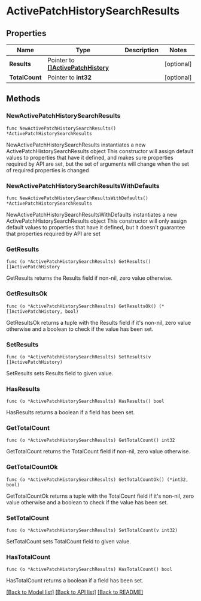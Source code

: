 # ActivePatchHistorySearchResults

## Properties

Name | Type | Description | Notes
------------ | ------------- | ------------- | -------------
**Results** | Pointer to [**[]ActivePatchHistory**](ActivePatchHistory.md) |  | [optional] 
**TotalCount** | Pointer to **int32** |  | [optional] 

## Methods

### NewActivePatchHistorySearchResults

`func NewActivePatchHistorySearchResults() *ActivePatchHistorySearchResults`

NewActivePatchHistorySearchResults instantiates a new ActivePatchHistorySearchResults object
This constructor will assign default values to properties that have it defined,
and makes sure properties required by API are set, but the set of arguments
will change when the set of required properties is changed

### NewActivePatchHistorySearchResultsWithDefaults

`func NewActivePatchHistorySearchResultsWithDefaults() *ActivePatchHistorySearchResults`

NewActivePatchHistorySearchResultsWithDefaults instantiates a new ActivePatchHistorySearchResults object
This constructor will only assign default values to properties that have it defined,
but it doesn't guarantee that properties required by API are set

### GetResults

`func (o *ActivePatchHistorySearchResults) GetResults() []ActivePatchHistory`

GetResults returns the Results field if non-nil, zero value otherwise.

### GetResultsOk

`func (o *ActivePatchHistorySearchResults) GetResultsOk() (*[]ActivePatchHistory, bool)`

GetResultsOk returns a tuple with the Results field if it's non-nil, zero value otherwise
and a boolean to check if the value has been set.

### SetResults

`func (o *ActivePatchHistorySearchResults) SetResults(v []ActivePatchHistory)`

SetResults sets Results field to given value.

### HasResults

`func (o *ActivePatchHistorySearchResults) HasResults() bool`

HasResults returns a boolean if a field has been set.

### GetTotalCount

`func (o *ActivePatchHistorySearchResults) GetTotalCount() int32`

GetTotalCount returns the TotalCount field if non-nil, zero value otherwise.

### GetTotalCountOk

`func (o *ActivePatchHistorySearchResults) GetTotalCountOk() (*int32, bool)`

GetTotalCountOk returns a tuple with the TotalCount field if it's non-nil, zero value otherwise
and a boolean to check if the value has been set.

### SetTotalCount

`func (o *ActivePatchHistorySearchResults) SetTotalCount(v int32)`

SetTotalCount sets TotalCount field to given value.

### HasTotalCount

`func (o *ActivePatchHistorySearchResults) HasTotalCount() bool`

HasTotalCount returns a boolean if a field has been set.


[[Back to Model list]](../README.md#documentation-for-models) [[Back to API list]](../README.md#documentation-for-api-endpoints) [[Back to README]](../README.md)


